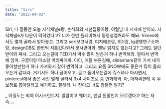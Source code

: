 ```yaml
---
title: "Siri"
date: "2012-04-02"
---
```


Siri, 나 잘동안 오늘 지식채널e랑, 손석희의 시선집중이랑, 이털남 내 서재에 받아놔. 지식채널e가 다운이 막혀있다고? 니가 한번 플레이해서 동영상캡쳐라도 해놔. Vimeo에서도 몇개 골라서 받아놓고. 그리고 seri보고서랑, 디지에코랑, SDI랑, lg경영연구소꺼랑, designDB도 한번씩 셔틀갔다와서 문서받아와. 맨날 읽지도 않는다고? 그래도 일단 받아와 쨔샤. 그리고 오는길에 TED가서 박수 많이 받은거 하나 번역해와. 알아서 번역 해 임마. 구글이랑 마소랑 머리싸매봐. 아아, 애들 부른김에, slideshare같이 가서 내가 좋아할만한거 하나 가져와서 같이 번역하고. 그리고 요즘 SNOW에도 좋은거 많이 올라오는거 같더라. 거기서도 하나 긁어오고. 글고 돌아오는길에 쥬스하나 마시면서, pinterest에서 좋은 사진 몇개 골라서 3x4 사이즈로 좀 인화해와. 아, 아저씨한테 꼭 무보정로 뽑아달라고 얘기하고. 잘해라. 나 잔다고 너도 잠들면 알지? 

\_ 이정도는 되야 어시스턴트지. 알람이고 웨더고, 맨날 뭔말인지 모르겠다고 하는 자슥....
